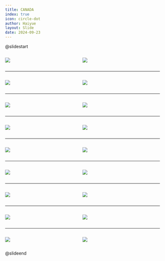 ```yaml
---
title: CANADA
index: true
icon: circle-dot
author: Haiyue
layout: Slide
date: 2024-09-23
---
```

 
@slidestart

<div style="display:flex">
<div style="flex:1">

![](/reading/english/Level-X/CANADA/001.webp)
</div>
<div style="flex:1">

![](/reading/english/Level-X/CANADA/002.webp)
</div>
</div>

---

<div style="display:flex">
<div style="flex:1">

![](/reading/english/Level-X/CANADA/003.webp)
</div>
<div style="flex:1">

![](/reading/english/Level-X/CANADA/004.webp)
</div>
</div>

---

<div style="display:flex">
<div style="flex:1">

![](/reading/english/Level-X/CANADA/005.webp)
</div>
<div style="flex:1">

![](/reading/english/Level-X/CANADA/006.webp)
</div>
</div>

---

<div style="display:flex">
<div style="flex:1">

![](/reading/english/Level-X/CANADA/007.webp)
</div>
<div style="flex:1">

![](/reading/english/Level-X/CANADA/008.webp)
</div>
</div>

---

<div style="display:flex">
<div style="flex:1">

![](/reading/english/Level-X/CANADA/009.webp)
</div>
<div style="flex:1">

![](/reading/english/Level-X/CANADA/010.webp)
</div>
</div>

---

<div style="display:flex">
<div style="flex:1">

![](/reading/english/Level-X/CANADA/011.webp)
</div>
<div style="flex:1">

![](/reading/english/Level-X/CANADA/012.webp)
</div>
</div>

---

<div style="display:flex">
<div style="flex:1">

![](/reading/english/Level-X/CANADA/013.webp)
</div>
<div style="flex:1">

![](/reading/english/Level-X/CANADA/014.webp)
</div>
</div>

---

<div style="display:flex">
<div style="flex:1">

![](/reading/english/Level-X/CANADA/015.webp)
</div>
<div style="flex:1">

![](/reading/english/Level-X/CANADA/016.webp)
</div>
</div>

---

<div style="display:flex">
<div style="flex:1">

![](/reading/english/Level-X/CANADA/017.webp)
</div>
<div style="flex:1">

![](/reading/english/Level-X/CANADA/018.webp)
</div>
</div>

@slideend